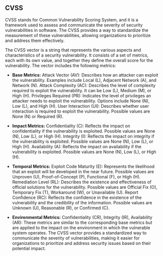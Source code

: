## CVSS
CVSS stands for Common Vulnerability Scoring System, and it is a framework used to assess and communicate the severity of security vulnerabilities in software. The CVSS provides a way to standardize the measurement of these vulnerabilities, allowing organizations to prioritize and address them effectively.

The CVSS vector is a string that represents the various aspects and characteristics of a security vulnerability. It consists of a set of metrics, each with its own value, and together they define the overall score for the vulnerability. The vector includes the following metrics:

- **Base Metrics:**
Attack Vector (AV): Describes how an attacker can exploit the vulnerability. Examples include Local (L), Adjacent Network (A), and Network (N).
Attack Complexity (AC): Describes the level of complexity required to exploit the vulnerability. It can be Low (L), Medium (M), or High (H).
Privileges Required (PR): Indicates the level of privileges an attacker needs to exploit the vulnerability. Options include None (N), Low (L), and High (H).
User Interaction (UI): Describes whether user interaction is required to exploit the vulnerability. Possible values are None (N) or Required (R).

- **Impact Metrics:**
Confidentiality (C): Reflects the impact on confidentiality if the vulnerability is exploited. Possible values are None (N), Low (L), or High (H).
Integrity (I): Reflects the impact on integrity if the vulnerability is exploited. Possible values are None (N), Low (L), or High (H).
Availability (A): Reflects the impact on availability if the vulnerability is exploited. Possible values are None (N), Low (L), or High (H).

- **Temporal Metrics:**
Exploit Code Maturity (E): Represents the likelihood that an exploit will be developed in the near future. Possible values are Unproven (U), Proof-of-Concept (P), Functional (F), or High (H).
Remediation Level (RL): Describes the existence and effectiveness of official solutions for the vulnerability. Possible values are Official Fix (O), Temporary Fix (T), Workaround (W), or Unavailable (U).
Report Confidence (RC): Reflects the confidence in the existence of the vulnerability and the credibility of the information. Possible values are Unknown (U), Reasonable (R), or Confirmed (C).

- **Environmental Metrics:**
Confidentiality (CR), Integrity (IR), Availability (AR): These metrics are similar to the corresponding base metrics but are applied to the impact on the environment in which the vulnerable system operates.
The CVSS vector provides a standardized way to communicate the severity of vulnerabilities, making it easier for organizations to prioritize and address security issues based on their potential impact.